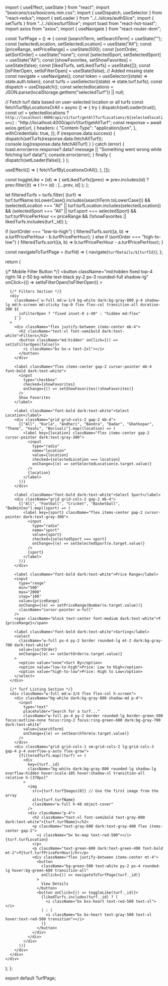 import { useEffect, useState } from "react";
import "boxicons/css/boxicons.min.css";
import { useDispatch, useSelector } from "react-redux";
import { setLoader } from "../../slices/authSlice";
import { setTurfs } from "../../slices/turfSlice";
import toast from "react-hot-toast";
import axios from "axios";
import { useNavigate } from "react-router-dom";

const TurfPage = () => {
  const [searchTerm, setSearchTerm] = useState("");
  const [selectedLocation, setSelectedLocation] = useState("All");
  const [priceRange, setPriceRange] = useState(500);
  const [sortOrder, setSortOrder] = useState("none");
  const [selectedSport, setSelectedSport] = useState("All");
  const [showFavorites, setShowFavorites] = useState(false);
  const [likedTurfs, setLikedTurfs] = useState([]);
  const [isFilterOpen, setIsFilterOpen] = useState(false); // Added missing state
  const navigate = useNavigate();
  const token = useSelector((state) => state.auth.token);
  const turfs = useSelector((state) => state.turf.turfs);
  const dispatch = useDispatch();
  const selectedlocations = JSON.parse(localStorage.getItem("selectedTurf")) || null;

  // Fetch turf data based on user-selected location or all turfs
  const fetchTurfByLocationsOrAll = async () => {
    try {
      dispatch(setLoader(true));
      const url = selectedlocations
        ? `http://localhost:4000/api/v1/turf/getAllTurfLocations/${selectedlocations}`
        : "http://localhost:4000/api/v1/turf/getAllTurf";
      const response = await axios.get(url, {
        headers: {
          "Content-Type": "application/json",
        },
        withCredentials: true,
      });
      if (response.data.success) {
        dispatch(setTurfs(response.data.fetchAllTurf));
        console.log(response.data.fetchAllTurf)
      }
    } catch (error) {
      toast.error(error.response?.data?.message || "Something went wrong while fetching turf data!");
      console.error(error);
    } finally {
      dispatch(setLoader(false));
    }
  };

  useEffect(() => {
    fetchTurfByLocationsOrAll();
  }, []);

  const toggleLike = (id) => {
    setLikedTurfs((prev) =>
      prev.includes(id) ? prev.filter((t) => t !== id) : [...prev, id]
    );
  };

  let filteredTurfs = turfs.filter(
    (turf) =>
      turf.turfName.toLowerCase().includes(searchTerm.toLowerCase()) &&
      (selectedLocation === "All" || turf.turfLocation.includes(selectedLocation)) &&
      (selectedSport === "All" || turf.sport === selectedSport) &&
      turf.turfPricePerHour <= priceRange &&
      (!showFavorites || likedTurfs.includes(turf._id))
  );

  if (sortOrder === "low-to-high") {
    filteredTurfs.sort((a, b) => a.turfPricePerHour - b.turfPricePerHour);
  } else if (sortOrder === "high-to-low") {
    filteredTurfs.sort((a, b) => b.turfPricePerHour - a.turfPricePerHour);
  }

  const navigateToTurfPage = (turfId) => {
    navigate(`turfDetails/${turfId}`);
  };

  return (
    <div className="min-h-screen flex flex-col md:flex-row bg-gray-100 dark:bg-gray-900 pt-[80px] transition-colors duration-300">
      {/* Mobile Filter Button */}
      <button
        className="md:hidden fixed top-4 right-14 z-50 bg-white text-black py-2 px-3 rounded-full shadow-lg"
        onClick={() => setIsFilterOpen(!isFilterOpen)}
      >
        <i className="bx bx-filter-alt"></i>
      </button>

      {/* Filters Section */}
      <div
        className={`w-full md:w-1/4 bg-white dark:bg-gray-800 p-4 shadow-lg md:h-screen md:sticky top-0 flex flex-col transition-all duration-300 ${
          isFilterOpen ? "fixed inset-0 z-40" : "hidden md:flex"
        }`}
      >
        <div className="flex justify-between items-center mb-4">
          <h2 className="text-xl font-semibold dark:text-white">Filters</h2>
          <button className="md:hidden" onClick={() => setIsFilterOpen(false)}>
            <i className="bx bx-x text-2xl"></i>
          </button>
        </div>

        <label className="flex items-center gap-2 cursor-pointer mb-4 font-bold dark:text-white">
          <input
            type="checkbox"
            checked={showFavorites}
            onChange={() => setShowFavorites(!showFavorites)}
          />
          Show Favorites
        </label>

        <label className="font-bold dark:text-white">Select Location</label>
        <div className="grid grid-cols-2 gap-2 mb-4">
          {["All", "Kurla", "Andheri", "Bandra", "Dadar", "Ghatkopar", "Thane", "Vashi", "Borivali"].map((location) => (
            <label key={location} className="flex items-center gap-2 cursor-pointer dark:text-gray-300">
              <input
                type="radio"
                name="location"
                value={location}
                checked={selectedLocation === location}
                onChange={(e) => setSelectedLocation(e.target.value)}
              />
              {location}
            </label>
          ))}
        </div>

        <label className="font-bold dark:text-white">Select Sport</label>
        <div className="grid grid-cols-2 gap-2 mb-4">
          {["All", "Football", "Cricket", "Basketball", "Badminton"].map((sport) => (
            <label key={sport} className="flex items-center gap-2 cursor-pointer dark:text-gray-300">
              <input
                type="radio"
                name="sport"
                value={sport}
                checked={selectedSport === sport}
                onChange={(e) => setSelectedSport(e.target.value)}
              />
              {sport}
            </label>
          ))}
        </div>

        <label className="font-bold dark:text-white">Price Range</label>
        <input
          type="range"
          min="500"
          max="2000"
          step="100"
          value={priceRange}
          onChange={(e) => setPriceRange(Number(e.target.value))}
          className="cursor-pointer w-full"
        />
        <span className="block text-center font-medium dark:text-white">₹{priceRange}</span>

        <label className="font-bold dark:text-white">Sorting</label>
        <select
          className="w-full px-4 py-2 border rounded-lg mt-2 dark:bg-gray-700 dark:text-white"
          value={sortOrder}
          onChange={(e) => setSortOrder(e.target.value)}
        >
          <option value="none">Sort By</option>
          <option value="low-to-high">Price: Low to High</option>
          <option value="high-to-low">Price: High to Low</option>
        </select>
      </div>

      {/* Turf Listing Section */}
      <div className="w-full md:w-3/4 flex flex-col h-screen">
        <div className="bg-white dark:bg-gray-800 shadow-md p-4">
          <input
            type="text"
            placeholder="Search for a turf..."
            className="w-full px-4 py-2 border rounded-lg border-green-500 focus:outline-none focus:ring-2 focus:ring-green-600 dark:bg-gray-700 dark:text-white"
            value={searchTerm}
            onChange={(e) => setSearchTerm(e.target.value)}
          />
        </div>
        <div className="grid grid-cols-1 sm:grid-cols-2 lg:grid-cols-3 gap-4 p-4 overflow-y-auto flex-grow">
          {filteredTurfs.map((turf) => (
            <div
              key={turf._id}
              className="bg-white dark:bg-gray-800 rounded-lg shadow-lg overflow-hidden hover:scale-105 hover:shadow-xl transition-all relative h-[370px]"
            >
              <img
                src={turf.turfImages[0]} // Use the first image from the array
                alt={turf.turfName}
                className="w-full h-48 object-cover"
              />
              <div className="p-4">
                <h2 className="text-xl font-semibold text-gray-800 dark:text-white">{turf.turfName}</h2>
                <p className="text-gray-600 dark:text-gray-400 flex items-center gap-2">
                  <i className="bx bx-map text-red-500"></i> {turf.turfLocation}
                </p>
                <p className="text-green-600 dark:text-green-400 font-bold mt-2">₹{turf.turfPricePerHour}/hr</p>
                <div className="flex justify-between items-center mt-4">
                  <button
                    className="bg-green-500 text-white py-2 px-4 rounded-lg hover:bg-green-600 transition-all"
                    onClick={() => navigateToTurfPage(turf._id)}
                  >
                    View Details
                  </button>
                  <button onClick={() => toggleLike(turf._id)}>
                    {likedTurfs.includes(turf._id) ? (
                      <i className="bx bxs-heart text-red-500 text-xl"></i>
                    ) : (
                      <i className="bx bx-heart text-gray-500 text-xl hover:text-red-500 transition"></i>
                    )}
                  </button>
                </div>
              </div>
            </div>
          ))}
        </div>
      </div>
    </div>
  );
};

export default TurfPage;